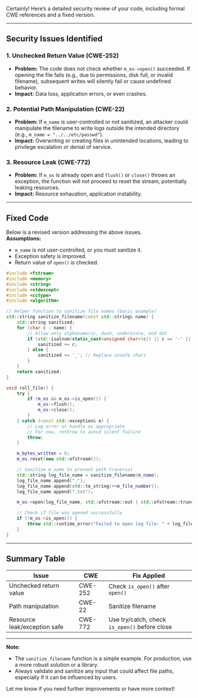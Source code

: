 Certainly! Here’s a detailed security review of your code, including formal CWE references and a fixed version.

---

## Security Issues Identified

### 1. **Unchecked Return Value (CWE-252)**
- **Problem:** The code does not check whether `m_os->open()` succeeded. If opening the file fails (e.g., due to permissions, disk full, or invalid filename), subsequent writes will silently fail or cause undefined behavior.
- **Impact:** Data loss, application errors, or even crashes.

### 2. **Potential Path Manipulation (CWE-22)**
- **Problem:** If `m_name` is user-controlled or not sanitized, an attacker could manipulate the filename to write logs outside the intended directory (e.g., `m_name = "../../etc/passwd"`).
- **Impact:** Overwriting or creating files in unintended locations, leading to privilege escalation or denial of service.

### 3. **Resource Leak (CWE-772)**
- **Problem:** If `m_os` is already open and `flush()` or `close()` throws an exception, the function will not proceed to reset the stream, potentially leaking resources.
- **Impact:** Resource exhaustion, application instability.

---

## Fixed Code

Below is a revised version addressing the above issues.  
**Assumptions:**  
- `m_name` is not user-controlled, or you must sanitize it.
- Exception safety is improved.
- Return value of `open()` is checked.

```cpp
#include <fstream>
#include <memory>
#include <string>
#include <stdexcept>
#include <cctype>
#include <algorithm>

// Helper function to sanitize file names (basic example)
std::string sanitize_filename(const std::string& name) {
    std::string sanitized;
    for (char c : name) {
        // Allow only alphanumeric, dash, underscore, and dot
        if (std::isalnum(static_cast<unsigned char>(c)) || c == '-' || c == '_' || c == '.') {
            sanitized += c;
        } else {
            sanitized += '_'; // Replace unsafe chars
        }
    }
    return sanitized;
}

void roll_file() {
    try {
        if (m_os && m_os->is_open()) {
            m_os->flush();
            m_os->close();
        }
    } catch (const std::exception& e) {
        // Log error or handle as appropriate
        // For now, rethrow to avoid silent failure
        throw;
    }

    m_bytes_written = 0;
    m_os.reset(new std::ofstream());

    // Sanitize m_name to prevent path traversal
    std::string log_file_name = sanitize_filename(m_name);
    log_file_name.append(".");
    log_file_name.append(std::to_string(++m_file_number));
    log_file_name.append(".txt");

    m_os->open(log_file_name, std::ofstream::out | std::ofstream::trunc);

    // Check if file was opened successfully
    if (!m_os->is_open()) {
        throw std::runtime_error("Failed to open log file: " + log_file_name);
    }
}
```

---

## Summary Table

| Issue                        | CWE    | Fix Applied                                      |
|------------------------------|--------|--------------------------------------------------|
| Unchecked return value       | CWE-252| Check `is_open()` after `open()`                 |
| Path manipulation            | CWE-22 | Sanitize filename                                |
| Resource leak/exception safe | CWE-772| Use try/catch, check `is_open()` before close    |

---

**Note:**  
- The `sanitize_filename` function is a simple example. For production, use a more robust solution or a library.
- Always validate and sanitize any input that could affect file paths, especially if it can be influenced by users.

Let me know if you need further improvements or have more context!
